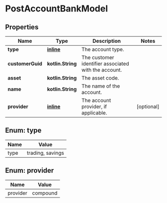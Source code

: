 
# PostAccountBankModel

## Properties
Name | Type | Description | Notes
------------ | ------------- | ------------- | -------------
**type** | [**inline**](#Type) | The account type. | 
**customerGuid** | **kotlin.String** | The customer identifier associated with the account. | 
**asset** | **kotlin.String** | The asset code. | 
**name** | **kotlin.String** | The name of the account. | 
**provider** | [**inline**](#Provider) | The account provider, if applicable. |  [optional]


<a name="Type"></a>
## Enum: type
Name | Value
---- | -----
type | trading, savings


<a name="Provider"></a>
## Enum: provider
Name | Value
---- | -----
provider | compound



